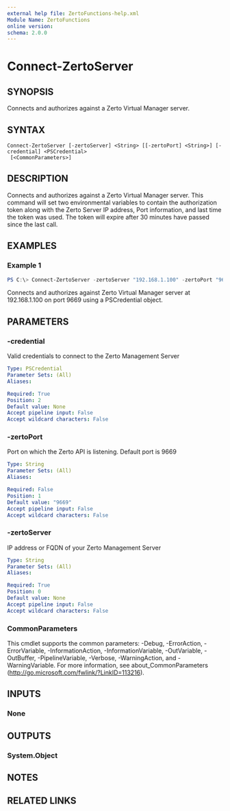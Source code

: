 ```yaml
---
external help file: ZertoFunctions-help.xml
Module Name: ZertoFunctions
online version:
schema: 2.0.0
---
```


# Connect-ZertoServer

## SYNOPSIS
Connects and authorizes against a Zerto Virtual Manager server.

## SYNTAX

```
Connect-ZertoServer [-zertoServer] <String> [[-zertoPort] <String>] [-credential] <PSCredential>
 [<CommonParameters>]
```

## DESCRIPTION
Connects and authorizes against a Zerto Virtual Manager server. This command will set two environmental variables to contain the authorization token along with the Zerto Server IP address, Port information, and last time the token was used. The token will expire after 30 minutes have passed since the last call.

## EXAMPLES

### Example 1
```powershell
PS C:\> Connect-ZertoServer -zertoServer "192.168.1.100" -zertoPort "9669" -credential $credential
```

Connects and authorizes against Zerto Virtual Manager server at 192.168.1.100 on port 9669 using a PSCredential object.

## PARAMETERS

### -credential
Valid credentials to connect to the Zerto Management Server

```yaml
Type: PSCredential
Parameter Sets: (All)
Aliases:

Required: True
Position: 2
Default value: None
Accept pipeline input: False
Accept wildcard characters: False
```

### -zertoPort
Port on which the Zerto API is listening. Default port is 9669

```yaml
Type: String
Parameter Sets: (All)
Aliases:

Required: False
Position: 1
Default value: "9669"
Accept pipeline input: False
Accept wildcard characters: False
```

### -zertoServer
IP address or FQDN of your Zerto Management Server

```yaml
Type: String
Parameter Sets: (All)
Aliases:

Required: True
Position: 0
Default value: None
Accept pipeline input: False
Accept wildcard characters: False
```

### CommonParameters
This cmdlet supports the common parameters: -Debug, -ErrorAction, -ErrorVariable, -InformationAction, -InformationVariable, -OutVariable, -OutBuffer, -PipelineVariable, -Verbose, -WarningAction, and -WarningVariable.
For more information, see about_CommonParameters (http://go.microsoft.com/fwlink/?LinkID=113216).

## INPUTS

### None

## OUTPUTS

### System.Object
## NOTES

## RELATED LINKS
